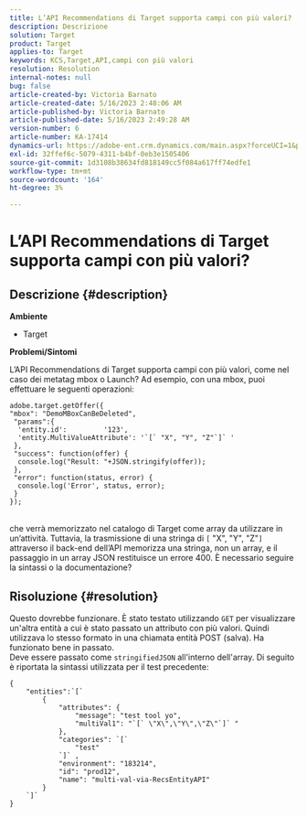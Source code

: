 ```yaml
---
title: L’API Recommendations di Target supporta campi con più valori?
description: Descrizione
solution: Target
product: Target
applies-to: Target
keywords: KCS,Target,API,campi con più valori
resolution: Resolution
internal-notes: null
bug: false
article-created-by: Victoria Barnato
article-created-date: 5/16/2023 2:48:06 AM
article-published-by: Victoria Barnato
article-published-date: 5/16/2023 2:49:28 AM
version-number: 6
article-number: KA-17414
dynamics-url: https://adobe-ent.crm.dynamics.com/main.aspx?forceUCI=1&pagetype=entityrecord&etn=knowledgearticle&id=01b2ed10-94f3-ed11-8848-6045bd006ce9
exl-id: 32ffef6c-5079-4311-b4bf-0eb3e1505406
source-git-commit: 1d3108b38634fd818149cc5f084a617ff74edfe1
workflow-type: tm+mt
source-wordcount: '164'
ht-degree: 3%

---
```


# L’API Recommendations di Target supporta campi con più valori?

## Descrizione {#description}

<b>Ambiente</b>
- Target


<b>Problemi/Sintomi</b>

L’API Recommendations di Target supporta campi con più valori, come nel caso dei metatag mbox o Launch? Ad esempio, con una mbox, puoi effettuare le seguenti operazioni:


```
adobe.target.getOffer({
"mbox": "DemoMBoxCanBeDeleted",
 "params":{
  'entity.id':         '123',   
  'entity.MultiValueAttribute': '`[` "X", "Y", "Z"`]` '
 },
 "success": function(offer) {
  console.log("Result: "+JSON.stringify(offer));
 },
 "error": function(status, error) {
  console.log('Error', status, error);
 }
});
```

<br>che verrà memorizzato nel catalogo di Target come array da utilizzare in un’attività. Tuttavia, la trasmissione di una stringa di `[` &quot;X&quot;, &quot;Y&quot;, &quot;Z&quot;`]`  attraverso il back-end dell’API memorizza una stringa, non un array, e il passaggio in un array JSON restituisce un errore 400. È necessario seguire la sintassi o la documentazione?

## Risoluzione {#resolution}


Questo dovrebbe funzionare. È stato testato utilizzando `GET` per visualizzare un&#39;altra entità a cui è stato passato un attributo con più valori. Quindi utilizzava lo stesso formato in una chiamata entità POST (salva). Ha funzionato bene in passato.
<br>Deve essere passato come `stringifiedJSON` all&#39;interno dell&#39;array. Di seguito è riportata la sintassi utilizzata per il test precedente:<br>

```
{
    "entities":`[` 
        {
            "attributes": {
                "message": "test tool yo",
                "multiVal1": "`[` \"X\",\"Y\",\"Z\"`]` "
            },
            "categories": `[` 
                "test"
            `]` ,
            "environment": "183214",
            "id": "prod12",
            "name": "multi-val-via-RecsEntityAPI"
        }
    `]` 
}
```
